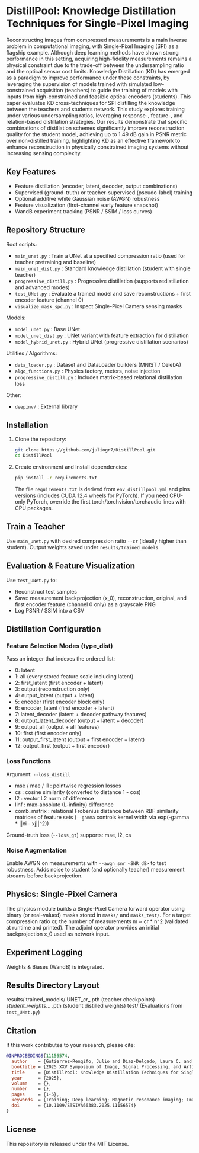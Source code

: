 # DistillPool: Knowledge Distillation Techniques for Single-Pixel Imaging

Reconstructing images from compressed measurements is a main inverse problem in computational imaging, with Single-Pixel Imaging (SPI) as a flagship example. Although deep learning methods have shown strong performance in this setting, acquiring high-fidelity measurements remains a physical constraint due to the trade-off between the undersampling ratio and the optical sensor cost limits. Knowledge Distillation (KD) has emerged as a paradigm to improve performance under these constraints, by leveraging the supervision of models trained with simulated low-constrained acquisition (teachers) to guide the training of models with inputs from high-constrained and feasible optical encoders (students). This paper evaluates KD cross-techniques for SPI  distilling the knowledge between the teachers and students network. This study explores training under various undersampling ratios, leveraging response-, feature-, and relation-based distillation strategies. Our results demonstrate that specific combinations of distillation schemes significantly improve reconstruction quality for the student model, achieving up to 1.49 dB gain in PSNR metric over non-distilled training, highlighting KD as an effective framework to enhance reconstruction in physically constrained imaging systems without increasing sensing complexity.

## Key Features
- Feature distillation (encoder, latent, decoder, output combinations)
- Supervised (ground-truth) or teacher-supervised (pseudo-label) training
- Optional additive white Gaussian noise (AWGN) robustness
- Feature visualization (first-channel early feature snapshot)
- WandB experiment tracking (PSNR / SSIM / loss curves)

## Repository Structure
Root scripts:
- `main_unet.py`            : Train a UNet at a specified compression ratio (used for teacher pretraining and baseline)
- `main_unet_dist.py`       : Standard knowledge distillation (student with single teacher)
- `progressive_distill.py`  : Progressive distillation (supports redistillation and advanced modes)
- `test_UNet.py`            : Evaluate a trained model and save reconstructions + first encoder feature (channel 0)
- `visualize_mask_spc.py`   : Inspect Single-Pixel Camera sensing masks

Models:
- `model_unet.py`           : Base UNet
- `model_unet_dist.py`      : UNet variant with feature extraction for distillation
- `model_hybrid_unet.py`    : Hybrid UNet (progressive distillation scenarios)

Utilities / Algorithms:
- `data_loader.py`          : Dataset and DataLoader builders (MNIST / CelebA)
- `algo_functions.py`       : Physics factory, meters, noise injection
- `progressive_distill.py`  : Includes matrix-based relational distillation loss

Other:
- `deepinv/`                : External library

## Installation

1. Clone the repository:
   ```sh
   git clone https://github.com/juliogr7/DistillPool.git
   cd DistillPool
   ```
2. Create environment and Install dependencies:
   ```bash
   pip install -r requirements.txt
   ```
   The file `requirements.txt` is derived from `env_distillpool.yml` and pins versions (includes CUDA 12.4 wheels for PyTorch). If you need CPU-only PyTorch, override the first torch/torchvision/torchaudio lines with CPU packages.

## Train a Teacher
Use `main_unet.py` with desired compression ratio `--cr` (ideally higher than student). Output weights saved under `results/trained_models`.

## Evaluation & Feature Visualization
Use `test_UNet.py` to:
- Reconstruct test samples
- Save: measurement backprojection (x_0), reconstruction, original, and first encoder feature (channel 0 only) as a grayscale PNG
- Log PSNR / SSIM into a CSV

## Distillation Configuration
### Feature Selection Modes (type_dist)
Pass an integer that indexes the ordered list:
- 0: latent
- 1: all (every stored feature scale including latent)
- 2: first_latent (first encoder + latent)
- 3: output (reconstruction only)
- 4: output_latent (output + latent)
- 5: encoder (first encoder block only)
- 6: encoder_latent (first encoder + latent)
- 7: latent_decoder (latent + decoder pathway features)
- 8: output_latent_decoder (output + latent + decoder)
- 9: output_all (output + all features)
- 10: first (first encoder only)
- 11: output_first_latent (output + first encoder + latent)
- 12: output_first (output + first encoder)

### Loss Functions
Argument: `--loss_distill`
- mse / mae / l1 : pointwise regression losses
- cs            : cosine similarity (converted to distance 1 - cos)
- l2            : vector L2 norm of difference
- linf          : max-absolute (L-infinity) difference
- comb_matrix   : relational Frobenius distance between RBF similarity matrices of feature sets (`--gamma` controls kernel width via exp(-gamma * ||xi - xj||^2))

Ground-truth loss (`--loss_gt`) supports: mse, l2, cs

### Noise Augmentation
Enable AWGN on measurements with `--awgn_snr <SNR_dB>` to test robustness. Adds noise to student (and optionally teacher) measurement streams before backprojection.

## Physics: Single-Pixel Camera
The physics module builds a Single-Pixel Camera forward operator using binary (or real-valued) masks stored in `masks/` and `masks_test/`. For a target compression ratio cr, the number of measurements m ≈ cr * n^2 (validated at runtime and printed). The adjoint operator provides an initial backprojection x_0 used as network input.

## Experiment Logging
Weights & Biases (WandB) is integrated.

## Results Directory Layout
results/
  trained_models/
    UNET_cr_<ratio>.pth                      (teacher checkpoints)
    <date>_student_weights_... .pth          (student distilled weights)
  test/
    (Evaluations from `test_UNet.py`)

## Citation
If this work contributes to your research, please cite:

```bibtex
@INPROCEEDINGS{11156574,
  author    = {Gutierrez-Rengifo, Julio and Diaz-Delgado, Laura C. and Arguello, Paula and Jacome, Roman and Arguello, Henry},
  booktitle = {2025 XXV Symposium of Image, Signal Processing, and Artificial Vision (STSIVA)},
  title     = {DistillPool: Knowledge Distillation Techniques for Single-Pixel Imaging},
  year      = {2025},
  volume	= {},
  number	= {},
  pages     = {1-5},
  keywords  = {Training; Deep learning; Magnetic resonance imaging; Imaging; Signal processing; Optical variables measurement; Optical imaging; Optical sensors; Image reconstruction; Signal to noise ratio; Single-Pixel Imaging; Deep Learning; Knowledge Distillation; Computational Imaging},
  doi       = {10.1109/STSIVA66383.2025.11156574}
}
```



## License

This repository is released under the MIT License.






